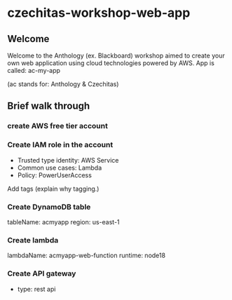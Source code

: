 # czechitas-workshop-web-app

## Welcome
Welcome to the Anthology (ex. Blackboard) workshop aimed to create your own web application using cloud technologies 
powered by AWS.
App is called: ac-my-app

(ac stands for: Anthology & Czechitas)

## Brief walk through
### create AWS free tier account
### Create IAM role in the account 
- Trusted type identity: AWS Service
- Common use cases: Lambda
- Policy: PowerUserAccess

Add tags (explain why tagging.)

### Create DynamoDB table
tableName: acmyapp
region: us-east-1

### Create lambda
lambdaName: acmyapp-web-function
runtime: node18

### Create API gateway
- type: rest api
